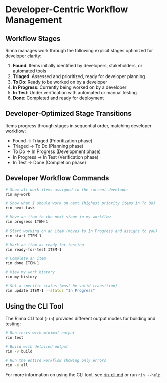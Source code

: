 # Developer-Centric Workflow Management

## Workflow Stages

Rinna manages work through the following explicit stages optimized for developer clarity:

1. **Found**: Items initially identified by developers, stakeholders, or automated tools
2. **Triaged**: Assessed and prioritized, ready for developer planning
3. **To Do**: Ready to be worked on by a developer
4. **In Progress**: Currently being worked on by a developer
5. **In Test**: Under verification with automated or manual testing
6. **Done**: Completed and ready for deployment

## Developer-Optimized Stage Transitions

Items progress through stages in sequential order, matching developer workflow:

- Found → Triaged (Prioritization phase)
- Triaged → To Do (Planning phase)
- To Do → In Progress (Development phase)
- In Progress → In Test (Verification phase)
- In Test → Done (Completion phase)

## Developer Workflow Commands

```bash
# Show all work items assigned to the current developer
rin my-work

# Show what I should work on next (highest priority items in To Do)
rin next-task

# Move an item to the next stage in my workflow
rin progress ITEM-1

# Start working on an item (moves to In Progress and assigns to you)
rin start ITEM-1

# Mark an item as ready for testing
rin ready-for-test ITEM-1

# Complete an item
rin done ITEM-1

# View my work history
rin my-history

# Set a specific status (must be valid transition)
rin update ITEM-1 --status "In Progress"
```

## Using the CLI Tool

The Rinna CLI tool (`rin`) provides different output modes for building and testing:

```bash
# Run tests with minimal output
rin test

# Build with detailed output
rin -v build

# Run the entire workflow showing only errors
rin -e all
```

For more information on using the CLI tool, see [rin-cli.md](rin-cli.md) or run `rin --help`.